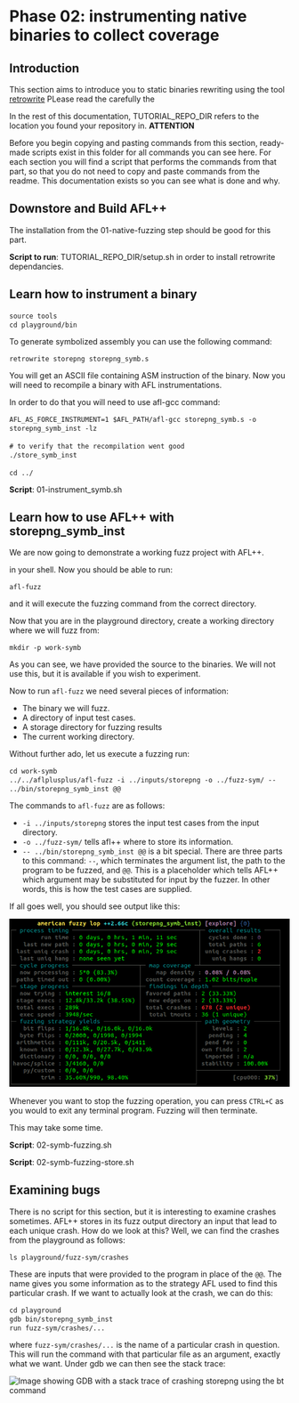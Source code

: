 # Phase 02: instrumenting native binaries to collect coverage

## Introduction

This section aims to introduce you to static binaries rewriting using the tool [retrowrite](https://github.com/HexHive/retrowrite)
PLease read the carefully the 

In the rest of this documentation, TUTORIAL_REPO_DIR refers to the location 
you found your repository in. 
__**ATTENTION**__

Before you begin copying and pasting commands from this section, ready-made 
scripts exist in this folder for all commands you can see here. For each section you 
will find a script that performs the commands from that part, so that you 
do not need to copy and paste commands from the readme. This documentation 
exists so you can see what is done and why.

## Downstore and Build AFL++

The installation from the 01-native-fuzzing step should be good for this part.

**Script to run**: TUTORIAL_REPO_DIR/setup.sh
in order to install retrowrite dependancies.

## Learn how to instrument a binary

```shell
source tools
cd playground/bin
```
To generate symbolized assembly you can use the following command:
```shell
retrowrite storepng storepng_symb.s
```
You will get an ASCII file containing ASM instruction of the binary.
Now you will need to recompile a binary with AFL instrumentations.

In order to do that you will need to use afl-gcc command:
```shell 
AFL_AS_FORCE_INSTRUMENT=1 $AFL_PATH/afl-gcc storepng_symb.s -o storepng_symb_inst -lz

# to verify that the recompilation went good
./store_symb_inst

cd ../
```
**Script**: 01-instrument_symb.sh

## Learn how to use AFL++ with storepng_symb_inst

We are now going to demonstrate a working fuzz project with AFL++. 


in your shell. Now you should be able to run:

```
afl-fuzz
```

and it will execute the fuzzing command from the correct directory.


Now that you are in the playground directory, create a working directory where 
we will fuzz from:

```
mkdir -p work-symb
```

As you can see, we have provided the source to the binaries. We will not use 
this, but it is available if you wish to experiment.

Now to run `afl-fuzz` we need several pieces of information:

 - The binary we will fuzz.
 - A directory of input test cases.
 - A storage directory for fuzzing results
 - The current working directory.


Without further ado, let us execute a fuzzing run:

```
cd work-symb
../../aflplusplus/afl-fuzz -i ../inputs/storepng -o ../fuzz-sym/ -- ../bin/storepng_symb_inst @@
```

The commands to `afl-fuzz` are as follows:

 - `-i ../inputs/storepng` stores the input test cases from the input directory.
 - `-o ../fuzz-sym/` tells afl++ where to store its information.
 - `-- ../bin/storepng_symb_inst @@` is a bit special. There are three parts to this 
   command: `--`, which terminates the argument list, the path to the 
   program to be fuzzed, and `@@`. This is a placeholder which tells AFL++ 
   which argument may be substituted for input by the fuzzer. In other words, 
   this is how the test cases are supplied.

If all goes well, you should see output like this:

![Image showing terminal with AFL running, presenting crash statistics](aflinaction.png)

Whenever you want to stop the fuzzing operation, you can press `CTRL+C` 
as you would to exit any terminal program. Fuzzing will then terminate.

This may take some time.

**Script**: 02-symb-fuzzing.sh

**Script**: 02-symb-fuzzing-store.sh

## Examining bugs

There is no script for this section, but it is interesting to examine crashes 
sometimes. AFL++ stores in its fuzz output directory an input that lead to 
each unique crash. How do we look at this? Well, we can find the crashes 
from the playground as follows:

```shell
ls playground/fuzz-sym/crashes
```

These are inputs that were provided to the program in place of the `@@`. 
The name gives you some information as to the strategy AFL used to find this 
particular crash. If we want to actually look at the crash, we can do this:

```shell
cd playground
gdb bin/storepng_symb_inst
run fuzz-sym/crashes/...
```

where `fuzz-sym/crashes/...` is the name of a particular crash in question. 
This will run the command with that particular file as an argument, exactly 
what we want. Under gdb we can then see the stack trace:

![Image showing GDB with a stack trace of crashing storepng using the 
bt command](gdb.png)


 